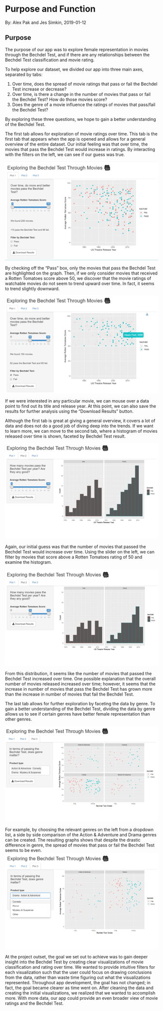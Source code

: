 Purpose and Function
================
By: Alex Pak and Jes Simkin,
2019-01-12

Purpose
--------

The purpose of our app was to explore female representation in movies through the Bechdel Test, and if there are any relationships between the Bechdel Test classification and movie rating.

To help explore our dataset, we divided our app into three main axes, separated by tabs: 
1.	Over time, does the spread of movie ratings that pass or fail the Bechdel Test increase or decrease? 
2.	 Over time, is there a change in the number of movies that pass or fail the Bechdel Test? How do those movies score? 
3.	Does the genre of a movie influence the ratings of movies that pass/fail the Bechdel Test? 

By exploring these three questions, we hope to gain a better understanding of the Bechdel Test. 

The first tab allows for exploration of movie ratings over time. This tab is the first tab that appears when the app is opened and allows for a general overview of the entire dataset. Our initial feeling was that over time, the movies that pass the Bechdel Test would increase in ratings.  By interacting with the filters on the left, we can see if our guess was true. 

![](/src/screen1.PNG)

By checking off the “Pass” box, only the movies that pass the Bechdel Test are highlighted on the graph. Then, if we only consider movies that received a Rotten Tomatoes score above 50, we discover that the movie ratings of watchable movies do not seem to trend upward over time. In fact, it seems to trend slightly downward. 

![](/src/screen2.PNG)

If we were interested in any particular movie, we can mouse over a data point to find out its title and release year. At this point, we can also save the results for further analysis using the “Download Results” button. 

Although the first tab is great at giving a general overview, it covers a lot of data and does not do a good job of diving deep into the trends. If we want to learn more, we can move to the second tab, where a histogram of movies released over time is shown, faceted by Bechdel Test result.  

![](/src/screen3.PNG)

Again, our initial guess was that the number of movies that passed the Bechdel Test would increase over time. Using the slider on the left, we can filter by movies that score above a Rotten Tomatoes rating of 50 and examine the histogram. 

![](/src/screen4.PNG)

From this distribution, it seems like the number of movies that passed the Bechdel Test increased over time. One possible explanation that the overall number of movies released increased over time; however, it seems that the increase in number of movies that pass the Bechdel Test has grown more than the increase in number of movies that fail the Bechdel Test. 

The last tab allows for further exploration by faceting the data by genre. To gain a better understanding of the Bechdel Test, dividing the data by genre allows us to see if certain genres have better female representation than other genres. 

![](/src/screen5.PNG)

For example, by choosing the relevant genres on the left from a dropdown list, a side by side comparison of the Action & Adventure and Drama genres can be created. The resulting graphs shows that despite the drastic difference in genre, the spread of movies that pass or fail the Bechdel Test seems to be even. 
![](/src/screen7.PNG)

At the project outset, the goal we set out to achieve was to gain deeper insight into the Bechdel Test by creating clear visualizations of movie classification and rating over time. We wanted to provide intuitive filters for each visualization such that the user could focus on drawing conclusions from the data, rather than waste time figuring out what the visualizations represented. Throughout app development, the goal has not changed; in fact, the goal became clearer as time went on. After cleaning the data and creating the initial visualizations, we realized that we wanted to accomplish more. With more data, our app could provide an even broader view of movie ratings and the Bechdel Test.  
